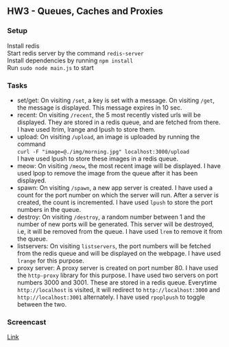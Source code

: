## HW3 - Queues, Caches and Proxies

### Setup
Install redis  
Start redis server by the command ```redis-server```  
Install dependencies by running ```npm install```  
Run ```sudo node main.js```  to start 

### Tasks  
- set/get: On visiting ```/set```, a key is set with a message. On visiting ```/get```, the message is displayed. This message expires in 10 sec.  
- recent: On visiting ```/recent```, the 5 most recently visted urls will be displayed. They are stored in a redis queue, and are fetched from there. I have used ltrim, lrange and lpush to store them. 
- upload: On visiting ```/upload```, an image is uploaded by running the command   
 ```curl -F "image=@./img/morning.jpg" localhost:3000/upload```  
 I have used lpush to store these images in a redis queue.  
- meow: On visiting ```/meow```, the most recent image will be displayed. I have used lpop to remove the image from the queue after it has been displayed.  
- spawn: On visiting ```/spawn```, a new app server is created. I have used a count for the port number on which the server will run. After a server is created, the count is incremented. I have used ```lpush``` to store the port numbers in the queue.  
- destroy: On visiting ```/destroy```, a random number between 1 and the number of new ports will be generated. This server will be destroyed, i.e, it will be removed from the queue. I have used ```lrem``` to remove it from the queue.  
- listservers: On visiting ```listservers```, the port numbers will be fetched from the redis queue and will be displayed on the webpage. I have used ```lrange``` for this purpose.  
- proxy server: A proxy server is created on port number 80. I have used the ```http-proxy``` library for this purpose. I have used two servers on port numbers 3000 and 3001. These are stored in a redis queue. Everytime ```http://localhost``` is visited, it will redirect to ```http://localhost:3000``` and ```http://localhost:3001``` alternately. I have used `rpoplpush` to toggle between the two.   

### Screencast
[Link](https://youtu.be/mb7rp4aHuc0)